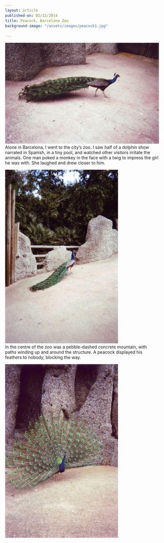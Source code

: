 ```yaml
---
layout: article
published-on: 02/12/2014
title: Peacock, Barcelona Zoo
background-image: "/assets/images/peacock1.jpg"

---
```

![](/assets/images/peacock2.jpg)Alone in Barcelona, I went to the city’s zoo. I saw half of a dolphin show narrated in Spanish, in a tiny pool, and watched other visitors irritate the animals. One man poked a monkey in the face with a twig to impress the girl he was with. She laughed and drew closer to him. 

![](/assets/images/peacock3.jpg)  
In the centre of the zoo was a pebble-dashed concrete mountain, with paths winding up and around the structure. A peacock displayed his feathers to nobody, blocking the way.

![](/assets/images/peacock1.jpg)